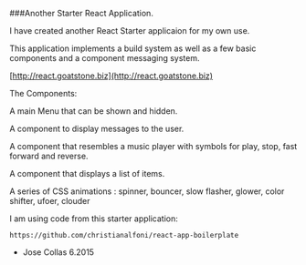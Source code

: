 
###Another Starter React Application.


I have created another React Starter applicaion for my own use.

This application implements a build system as well as a few basic components and a component messaging system.

[http://react.goatstone.biz](http://react.goatstone.biz)

The Components:

A main Menu that can be shown and hidden.

A component to display messages to the user.

A component that resembles a music player with symbols for 
play, stop, fast forward and reverse.

A component that displays a list of items.

A series of CSS animations : 
   spinner, bouncer, slow flasher, glower, color shifter, ufoer, clouder 

I am using code from this starter application:

	https://github.com/christianalfoni/react-app-boilerplate


  - Jose Collas 6.2015
